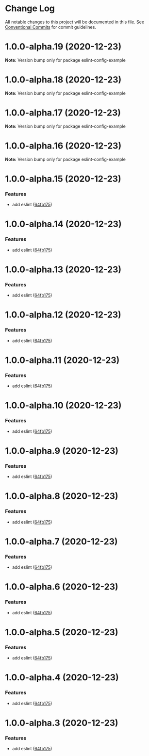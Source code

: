 # Change Log

All notable changes to this project will be documented in this file.
See [Conventional Commits](https://conventionalcommits.org) for commit guidelines.

# 1.0.0-alpha.19 (2020-12-23)

**Note:** Version bump only for package eslint-config-example





# 1.0.0-alpha.18 (2020-12-23)

**Note:** Version bump only for package eslint-config-example





# 1.0.0-alpha.17 (2020-12-23)

**Note:** Version bump only for package eslint-config-example





# 1.0.0-alpha.16 (2020-12-23)

**Note:** Version bump only for package eslint-config-example





# 1.0.0-alpha.15 (2020-12-23)


### Features

* add eslint ([64fb175](https://github.com/domjtalbot/build-workflow/commit/64fb175d1a64e45b04437b3a4d3b77e88c5221c5))





# 1.0.0-alpha.14 (2020-12-23)


### Features

* add eslint ([64fb175](https://github.com/domjtalbot/build-workflow/commit/64fb175d1a64e45b04437b3a4d3b77e88c5221c5))





# 1.0.0-alpha.13 (2020-12-23)


### Features

* add eslint ([64fb175](https://github.com/domjtalbot/build-workflow/commit/64fb175d1a64e45b04437b3a4d3b77e88c5221c5))





# 1.0.0-alpha.12 (2020-12-23)


### Features

* add eslint ([64fb175](https://github.com/domjtalbot/build-workflow/commit/64fb175d1a64e45b04437b3a4d3b77e88c5221c5))





# 1.0.0-alpha.11 (2020-12-23)


### Features

* add eslint ([64fb175](https://github.com/domjtalbot/build-workflow/commit/64fb175d1a64e45b04437b3a4d3b77e88c5221c5))





# 1.0.0-alpha.10 (2020-12-23)


### Features

* add eslint ([64fb175](https://github.com/domjtalbot/build-workflow/commit/64fb175d1a64e45b04437b3a4d3b77e88c5221c5))





# 1.0.0-alpha.9 (2020-12-23)


### Features

* add eslint ([64fb175](https://github.com/domjtalbot/build-workflow/commit/64fb175d1a64e45b04437b3a4d3b77e88c5221c5))





# 1.0.0-alpha.8 (2020-12-23)


### Features

* add eslint ([64fb175](https://github.com/domjtalbot/build-workflow/commit/64fb175d1a64e45b04437b3a4d3b77e88c5221c5))





# 1.0.0-alpha.7 (2020-12-23)


### Features

* add eslint ([64fb175](https://github.com/domjtalbot/build-workflow/commit/64fb175d1a64e45b04437b3a4d3b77e88c5221c5))





# 1.0.0-alpha.6 (2020-12-23)


### Features

* add eslint ([64fb175](https://github.com/domjtalbot/build-workflow/commit/64fb175d1a64e45b04437b3a4d3b77e88c5221c5))





# 1.0.0-alpha.5 (2020-12-23)


### Features

* add eslint ([64fb175](https://github.com/domjtalbot/build-workflow/commit/64fb175d1a64e45b04437b3a4d3b77e88c5221c5))





# 1.0.0-alpha.4 (2020-12-23)


### Features

* add eslint ([64fb175](https://github.com/domjtalbot/build-workflow/commit/64fb175d1a64e45b04437b3a4d3b77e88c5221c5))





# 1.0.0-alpha.3 (2020-12-23)


### Features

* add eslint ([64fb175](https://github.com/domjtalbot/build-workflow/commit/64fb175d1a64e45b04437b3a4d3b77e88c5221c5))
